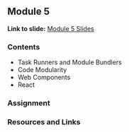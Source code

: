## Module 5
**Link to slide:** [Module 5 Slides][1]

### Contents
- Task Runners and Module Bundlers
- Code Modularity
- Web Components
- React

### Assignment


### Resources and Links

[1]: https://app.ludus.one/1a6f0063-d4a3-4765-a6a6-9cceba01b5df#1

